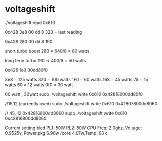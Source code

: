 # voltageshift

./voltageshift read 0x610

0x428 3e8 00 dd 8 320 = last reading

0x428 280 00 dd 8 190

short turbo boost
280 = 640/8 = 80 watts

long term turbo 
190 => 400/8 = 50 watts

0x428 1e0 00dd80f0

3e8 = 125 watts
320 = 100 watts
1E0 = 60 watts
168 = 45 watts
78 = 15 watts
60 = 12 watts
0f0 = 30 watt


60 watt ,  30watt
sudo ./voltageshift write 0x610 0x4281E000dd80f0

//15,12 (currently used)
sudo ./voltageshift write 0x610 0x42807800dd8060

// 45, 12
0x42816800dd8060 
sudo ./voltageshift write 0x610 0x42816800dd8060

Current setting
bled PL1: 50W PL2: 80W
CPU Freq: 2.0ghz, Voltage: 0.9525v, Power:pkg 6.90w /core 4.07w,Temp: 63 c
